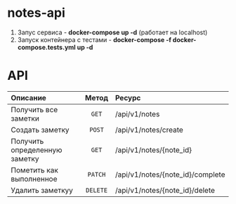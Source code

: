 # notes-api
1) Запус сервиса - **docker-compose up -d** (работает на localhost)
2) Запуск контейнера с тестами - **docker-compose -f docker-compose.tests.yml up -d**

# API
| Описание                      | Метод          | Ресурс                                                         |
| :---                          |     :---:      | :---                                                           |
| Получить все заметки          | `GET`          |/api/v1/notes                                                   |
| Создать заметку               | `POST`         |/api/v1/notes/create                                            |
| Получить определенную заметку | `GET`          |/api/v1/notes/{note_id}                                         |
| Пометить как выполненное      | `PATCH`        |/api/v1/notes/{note_id}/complete                                |
| Удалить заметкуу              | `DELETE`       |/api/v1/notes/{note_id}/delete                                  |
